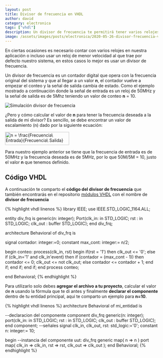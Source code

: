 ```yaml
---
layout: post
title: Divisor de frecuencia en VHDL
author: david
category: electronica
tags: ["vhdl"]
description: Un divisor de frecuencia te permitirá tener varios relojes en tu sistema digit al a partir de un único reloj.
image: /assets/images/posts/electronica/2020-05-26-divisor-frecuencia-vhdl/divisor_frecuencia.png
---
```


En ciertas ocasiones es necesario contar con varios relojes en nuestra aplicación o incluso usar un reloj de menor velocidad al que trae por defecto nuestro sistema, en estos casos lo mejor es usar un divisor de frecuencia.

Un divisor de frecuencia es un contador digital que opera con la frecuencia original del sistema y que al llegar a un valor **n**, el contador vuelve a empezar el conteo y la señal de salida cambia de estado. Como el ejemplo mostrado a continuación donde la señal de entrada es un reloj de 50MHz y la señal de salida es de 5Mhz teniendo un valor de conteo **n** = 10.

![Simulación divisor de frecuencia](/assets/images/electronica/2020-05-26-divisor-frecuencia-vhdl/simulacion-divisorfreq.jpg)

¿Pero y cómo calcular el valor de **n** para tener la frecuencia deseada a la salida de mi divisor? Es sencillo, se debe encontrar un valor de escalamiento (n) dado por la siguiente ecuación:

<img class="imagen-post" src="http://www.sciweavers.org/tex2img.php?eq=n%20%3D%20%5Cfrac%7BFrecuencia%5C%20Entrada%7D%7BFrecuencia%5C%20Salida%7D&bc=White&fc=Black&im=jpg&fs=12&ff=arev&edit=0" align="center" border="0" alt="n = \frac{Frecuencia\ Entrada}{Frecuencia\ Salida}" width="211" height="43" />

Para nuestro ejemplo anterior se tiene que la frecuencia de entrada es de 50MHz y la frecuencia deseada es de 5MHz, por lo que 50M/5M = 10, justo el valor **n** que tenemos definido.

## Código VHDL

A continuación te comparto el **código del divisor de frecuencia** que también encontrarás en el repositorio [módulos VHDL](https://github.com/Daca1953/modulos-VHDL) con el nombre de **divisor de frecuencia**

{% highlight vhdl linenos  %}
library IEEE;
use IEEE.STD_LOGIC_1164.ALL;

entity div_frq is
    generic(n: integer);
    Port(clk_in: in  STD_LOGIC;
         rst  : in  STD_LOGIC;
         clk_out : buffer STD_LOGIC);
end div_frq;

architecture Behavioral of div_frq is

signal contador: integer:=0;
constant max_cont: integer:= n/2;

begin
conteo: process(clk_in, rst)
begin
    if(rst = '1') then
        clk_out <= '0';
    else
        if (clk_in='1' and clk_in'event) then
            if (contador = (max_cont - 1)) then
                contador <= 0;
                clk_out <= not clk_out;
            else
                contador <= contador + 1;
            end if;
        end if;
    end if;
end process conteo;

end Behavioral;
{% endhighlight %}

Para utilizarlo solo debes **agregar el archivo a tu proyecto**, calcular el valor de **n** usando la fórmula que te di antes y finalmente **declarar el componente** dentro de tu entidad principal, aqui te comparto un ejemplo para **n=10**.

{% highlight vhdl linenos  %}
architecture Behavioral of mi_entidad is

--declaracion del componente
component div_frq
generic(n: integer);
port(clk_in: in  STD_LOGIC;
     rst  : in  STD_LOGIC;
     clk_out : buffer STD_LOGIC);
 end component;
--señales
signal clk_in, clk_out, rst: std_logic:='0';
constant n: integer:= 10;

begin
--instancia del componente
uut: div_frq
generic map(
    n => n
    )
port map(
    clk_in => clk_in,
    rst => rst,
    clk_out => clk_out
    );
end Behavioral;
{% endhighlight %}
